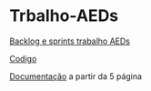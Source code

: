# Trbalho-AEDs

[Backlog e sprints trabalho AEDs](https://docs.google.com/document/d/1yp0W_deT51lgnsUrJQDCa_IU9RrMhaeIgvu_rh9t81I/edit)

[Codigo](https://github.com/lismid/Trabalho-AEDs/blob/main/C%C3%B3digo)

[Documentação](https://docs.google.com/document/d/1yp0W_deT51lgnsUrJQDCa_IU9RrMhaeIgvu_rh9t81I/edit) a partir da 5 página


